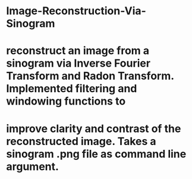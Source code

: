 # Image-Reconstruction-Via-Sinogram
# reconstruct an image from a sinogram via Inverse Fourier Transform and Radon Transform. Implemented filtering and windowing functions to 
# improve clarity and contrast of the reconstructed image. Takes a sinogram .png file as command line argument.
